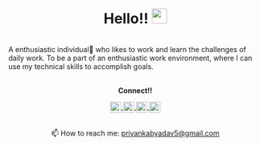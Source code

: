 <h1 align='center'>
  Hello!! <img src="https://raw.githubusercontent.com/MartinHeinz/MartinHeinz/master/wave.gif" width="30px">
</h1>
<br>
A enthusiastic individual🙍 who likes to work and learn the challenges of daily work. To be a part of an enthusiastic work environment, where I can use my technical skills to accomplish goals.
<br>
<br>
<div align='center'>

**Connect!!**
  
  <a href="https://twitter.com//priya_nka06">
  <img align='center' alt="Priyanka's Twitter | Twitter" width="22px" src="https://cdn.jsdelivr.net/npm/simple-icons@v3/icons/twitter.svg" />
</a>
<a href="https://www.linkedin.com/in/priyanka-yadav-88b49b194/">
  <img align='center' alt="Priyanka's LinkdeIN" width="22px" src="https://cdn.jsdelivr.net/npm/simple-icons@v3/icons/linkedin.svg" />
</a>
<a href="https://t.me/priyanka_008">
  <img align='center' alt="Priyanka's Telegram" width="22px" src="https://cdn.jsdelivr.net/npm/simple-icons@v3/icons/telegram.svg" />
</a>
<a href="https://www.instagram.com/priyanka._.yadavv/">
  <img align='center' alt="Priyanka's Instagram" width="22px" src="https://cdn.jsdelivr.net/npm/simple-icons@v3/icons/instagram.svg" />
</a>
<br>
<br>
</p>


<p align='center'>
  📫 How to reach me: <a href='mailto:priyankabyadav5@gmail.com'>priyankabyadav5@gmail.com</a>
</p>
</div>
